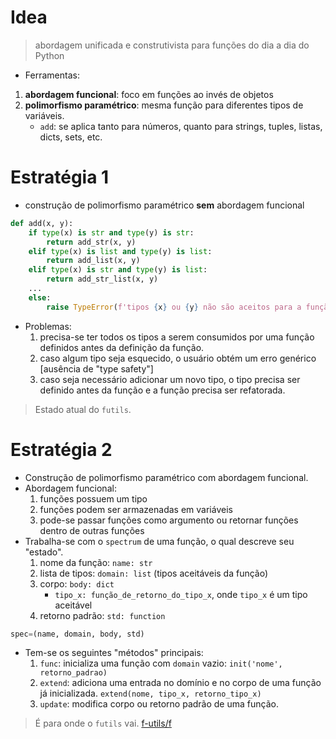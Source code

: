 # Idea

> abordagem unificada e construtivista para funções do dia a dia do Python

* Ferramentas:
1. **abordagem funcional**: foco em funções ao invés de objetos
2. **polimorfismo paramétrico**: mesma função para diferentes tipos de variáveis.
    * `add`: se aplica tanto para números, quanto para strings, tuples, listas, dicts, sets, etc.

# Estratégia 1

* construção de polimorfismo paramétrico **sem** abordagem funcional

```python
def add(x, y):
    if type(x) is str and type(y) is str:
        return add_str(x, y)
    elif type(x) is list and type(y) is list:
        return add_list(x, y)
    elif type(x) is str and type(y) is list:
        return add_str_list(x, y)
    ...
    else:
        raise TypeError(f'tipos {x} ou {y} não são aceitos para a função add.')
```

* Problemas:
    1. precisa-se ter todos os tipos a serem consumidos por uma função definidos antes da definição da função.
    2. caso algum tipo seja esquecido, o usuário obtém um erro genérico [ausência de "type safety"]
    3. caso seja necessário adicionar um novo tipo, o tipo precisa ser definido antes da  função e a função precisa ser refatorada.

> Estado atual do `futils`.

# Estratégia 2

* Construção de polimorfismo paramétrico com abordagem funcional.
* Abordagem funcional:
    1. funções possuem um tipo
    2. funções podem ser armazenadas em variáveis
    3. pode-se passar funções como argumento ou retornar funções dentro de outras funções
* Trabalha-se com o `spectrum` de uma função, o qual descreve seu "estado".
    1. nome da função: `name: str`
    2. lista de tipos: `domain: list` (tipos aceitáveis da função)
    3. corpo: `body: dict`
        * `tipo_x: função_de_retorno_do_tipo_x`, onde `tipo_x` é um tipo aceitável
    4. retorno padrão: `std: function` 

```python
spec=(name, domain, body, std)
```

* Tem-se os seguintes "métodos" principais:
    1. `func`: inicializa uma função com `domain` vazio: `init('nome', retorno_padrao)`
    2. `extend`: adiciona uma entrada no domínio e no corpo de uma função já inicializada. `extend(nome, tipo_x, retorno_tipo_x)`
    3. `update`: modifica corpo ou retorno padrão de uma função.


> É para onde o `futils` vai.
> [f-utils/f](https://github.com/f-utils/f)

